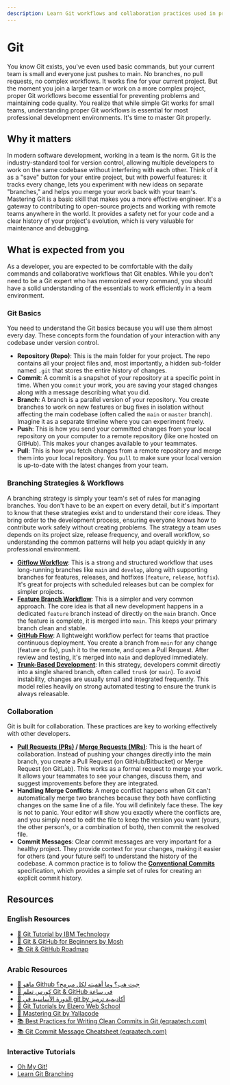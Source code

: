 ```yaml
---
description: Learn Git workflows and collaboration practices used in professional development teams.
---
```


# Git

You know Git exists, you've even used basic commands, but your current team is small and everyone just pushes to main. No branches, no pull requests, no complex workflows. It works fine for your current project. But the moment you join a larger team or work on a more complex project, proper Git workflows become essential for preventing problems and maintaining code quality. You realize that while simple Git works for small teams, understanding proper Git workflows is essential for most professional development environments. It's time to master Git properly.

## Why it matters

In modern software development, working in a team is the norm. Git is the industry-standard tool for version control, allowing multiple developers to work on the same codebase without interfering with each other. Think of it as a "save" button for your entire project, but with powerful features: it tracks every change, lets you experiment with new ideas on separate "branches," and helps you merge your work back with your team's. Mastering Git is a basic skill that makes you a more effective engineer. It's a gateway to contributing to open-source projects and working with remote teams anywhere in the world. It provides a safety net for your code and a clear history of your project's evolution, which is very valuable for maintenance and debugging.

## What is expected from you

As a developer, you are expected to be comfortable with the daily commands and collaborative workflows that Git enables. While you don't need to be a Git expert who has memorized every command, you should have a solid understanding of the essentials to work efficiently in a team environment.

### Git Basics

You need to understand the Git basics because you will use them almost every day. These concepts form the foundation of your interaction with any codebase under version control.

- **Repository (Repo)**: This is the main folder for your project. The repo contains all your project files and, most importantly, a hidden sub-folder named `.git` that stores the entire history of changes.
- **Commit**: A commit is a snapshot of your repository at a specific point in time. When you `commit` your work, you are saving your staged changes along with a message describing what you did.
- **Branch**: A branch is a parallel version of your repository. You create branches to work on new features or bug fixes in isolation without affecting the main codebase (often called the `main` or `master` branch). Imagine it as a separate timeline where you can experiment freely.
- **Push**: This is how you send your committed changes from your local repository on your computer to a remote repository (like one hosted on GitHub). This makes your changes available to your teammates.
- **Pull**: This is how you fetch changes from a remote repository and merge them into your local repository. You `pull` to make sure your local version is up-to-date with the latest changes from your team.

### Branching Strategies & Workflows

A branching strategy is simply your team's set of rules for managing branches. You don't have to be an expert on every detail, but it's important to know that these strategies exist and to understand their core ideas. They bring order to the development process, ensuring everyone knows how to contribute work safely without creating problems. The strategy a team uses depends on its project size, release frequency, and overall workflow, so understanding the common patterns will help you adapt quickly in any professional environment.

- **[Gitflow Workflow](https://www.atlassian.com/git/tutorials/comparing-workflows/gitflow-workflow)**: This is a strong and structured workflow that uses long-running branches like `main` and `develop`, along with supporting branches for features, releases, and hotfixes (`feature`, `release`, `hotfix`). It's great for projects with scheduled releases but can be complex for simpler projects.
- **[Feature Branch Workflow](https://www.atlassian.com/git/tutorials/comparing-workflows/feature-branch-workflow)**: This is a simpler and very common approach. The core idea is that all new development happens in a dedicated `feature` branch instead of directly on the `main` branch. Once the feature is complete, it is merged into `main`. This keeps your primary branch clean and stable.
- **[GitHub Flow](https://docs.github.com/en/get-started/quickstart/github-flow)**: A lightweight workflow perfect for teams that practice continuous deployment. You create a branch from `main` for any change (feature or fix), push it to the remote, and open a Pull Request. After review and testing, it's merged into `main` and deployed immediately.
- **[Trunk-Based Development](https://trunkbaseddevelopment.com/)**: In this strategy, developers commit directly into a single shared branch, often called `trunk` (or `main`). To avoid instability, changes are usually small and integrated frequently. This model relies heavily on strong automated testing to ensure the trunk is always releasable.

### Collaboration

Git is built for collaboration. These practices are key to working effectively with other developers.

- **[Pull Requests (PRs)](https://docs.github.com/en/pull-requests/collaborating-with-pull-requests/proposing-changes-to-your-work-with-pull-requests/about-pull-requests) / [Merge Requests (MRs)](https://docs.gitlab.com/user/project/merge_requests/)**: This is the heart of collaboration. Instead of pushing your changes directly into the main branch, you create a Pull Request (on GitHub/Bitbucket) or Merge Request (on GitLab). This works as a formal request to merge your work. It allows your teammates to see your changes, discuss them, and suggest improvements before they are integrated.
- **Handling Merge Conflicts**: A merge conflict happens when Git can't automatically merge two branches because they both have conflicting changes on the same line of a file. You will definitely face these. The key is not to panic. Your editor will show you exactly where the conflicts are, and you simply need to edit the file to keep the version you want (yours, the other person's, or a combination of both), then commit the resolved file.
- **Commit Messages**: Clear commit messages are very important for a healthy project. They provide context for your changes, making it easier for others (and your future self) to understand the history of the codebase. A common practice is to follow the **[Conventional Commits](https://www.conventionalcommits.org/en/v1.0.0/)** specification, which provides a simple set of rules for creating an explicit commit history.

## Resources

### English Resources

- [🎥 Git Tutorial by IBM Technology](https://www.youtube.com/watch?v=wpISo9TNjfU&ab_channel=IBMTechnology)
- [🎥 Git & GitHub for Beginners by Mosh](https://www.youtube.com/watch?v=8JJ101D3knE&ab_channel=ProgrammingwithMosh)
- [📚 Git & GitHub Roadmap](https://roadmap.sh/git-github)

### Arabic Resources

- [🎥 ماهو Github جيت هب؟ وما أهميته لكل مبرمج؟](https://youtu.be/PsXDzwBW2Ls?si=hK_rA1NGhTdJc533)
- [🎥 كورس تعلم Git & GitHub في ساعة](https://youtu.be/fDkR0TDR9dI?si=Y2ZPKHev0nnWd-ur)
- [🎥 الدورة الأساسية في git by أكاديمية ترميز](https://www.youtube.com/playlist?list=PLYyqC4bNbCIeCHLTRtwdLpQvle_zIavZ-)
- [🎥 Git Tutorials by Elzero Web School](https://www.youtube.com/playlist?list=PLDoPjvoNmBAw4eOj58MZPakHjaO3frVMF)
- [🎥 Mastering Git by Yallacode](https://youtube.com/playlist?list=PLtxOBbrOOPH4zeJLOdRNrP4pGft2IfMgo&si=FUgSZpw76wrnNZbM)
- [📚 Best Practices for Writing Clean Commits in Git (eqraatech.com)](https://eqraatech.com/best-practices-for-writing-clean-commits-in-git/)
- [📚 Git Commit Message Cheatsheet (eqraatech.com)](https://eqraatech.com/git-commit-message-cheatsheet/)

### Interactive Tutorials

- [Oh My Git!](https://ohmygit.org/)
- [Learn Git Branching](https://learngitbranching.js.org/)
